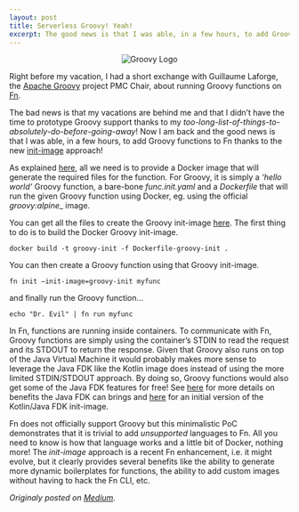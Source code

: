 ```yaml
---
layout: post
title: Serverless Groovy! Yeah!
excerpt: The good news is that I was able, in a few hours, to add Groovy functions to Fn thanks to the new init-image approach...
---
```


<p align="center">
<img alt="Groovy Logo" src="https://delabassee.com/images/blog/groovy-logo.png"/>
</p>


Right before my vacation, I had a short exchange with Guillaume Laforge, the [Apache Groovy](http://groovy-lang.org/) project PMC Chair, about running Groovy functions on [Fn](https://github.com/fnproject/fn).


The bad news is that my vacations are behind me and that I didn’t have the time to prototype Groovy support thanks to my _too-long-list-of-things-to-absolutely-do-before-going-away_! Now I am back and the good news is that I was able, in a few hours, to add Groovy functions to Fn thanks to the new [init-image](https://medium.com/fnproject/even-wider-language-support-in-fn-with-init-images-a7a1b3135a6e) approach!

As explained [here](https://github.com/fnproject/docs/blob/master/cli/how-to/create-init-image.md), all we need is to provide a Docker image that will generate the required files for the function. For Groovy, it is simply a _‘hello world’_ Groovy function, a bare-bone _func.init.yaml_ and a _Dockerfile_ that will run the given Groovy function using Docker, eg. using the official _groovy:alpine__ image.


<script src="https://gist.github.com/delabassee/b3a487bfe713fbec55c758a67f396b09.js"></script>

<script src="https://gist.github.com/delabassee/cf5cf7f8fe985d73bd1984b2c6f1d018.js"></script>


You can get all the files to create the Groovy init-image [here](https://github.com/delabassee/fn-groovy-init-image). The first thing to do is to build the Docker Groovy init-image.

`docker build -t groovy-init -f Dockerfile-groovy-init .`

You can then create a Groovy function using that Groovy init-image.

`fn init —init-image=groovy-init myfunc`

and finally run the Groovy function…

`echo "Dr. Evil" | fn run myfunc`


In Fn, functions are running inside containers. To communicate with Fn, Groovy functions are simply using the container’s STDIN to read the request and its STDOUT to return the response. Given that Groovy also runs on top of the Java Virtual Machine it would probably makes more sense to leverage the Java FDK like the Kotlin image does instead of using the more limited STDIN/STDOUT approach. By doing so, Groovy functions would also get some of the Java FDK features for free! See [here](https://medium.com/fnproject/kotlin-and-the-java-fdk-ffcf1778c74a) for more details on benefits the Java FDK can brings and [here](https://github.com/delabassee/fn-kotlin-init-image) for an initial version of the Kotlin/Java FDK init-image.


Fn does not officially support Groovy but this minimalistic PoC demonstrates that it is trivial to add _unsupported_ languages to Fn. All you need to know is how that language works and a little bit of Docker, nothing more! The _init-image_ approach is a recent Fn enhancement, i.e. it might evolve, but it clearly provides several benefits like the ability to generate more dynamic boilerplates for functions, the ability to add custom images without having to hack the Fn CLI, etc.


*Originaly posted on [Medium](https://medium.com/fnproject/serverless-groovy-yeah-c36a57bb7fe1).*

